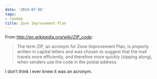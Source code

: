 ```yaml
---
date: '2014-07-06'
tags:
- random
title: Zone Improvement Plan
---
```


From http://en.wikipedia.org/wiki/ZIP_code:

>The term ZIP, an acronym for Zone Improvement Plan, is properly written in capital letters and was chosen to suggest that the mail travels more efficiently, and therefore more quickly (zipping along), when senders use the code in the postal address.

I don’t think I ever knew it was an acronym.
